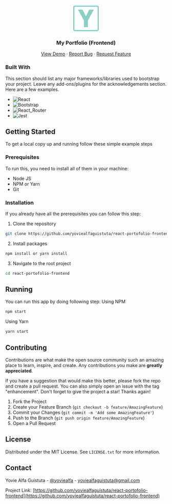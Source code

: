 <div id="top"></div>

<!-- PROJECT LOGO -->
<br />
<div align="center">
  <a href="https://github.com/yoviealfaguistuta/react-portofolio-frontend">
    <img src="public/logo.png" alt="Logo" width="80" height="80">
  </a>

  <h3 align="center">My Portfolio (Frontend)</h3>

  <p align="center">
    <a href="http://yoviealfaguistuta.site">View Demo</a>
    ·
    <a href="https://github.com/yoviealfaguistuta/react-portofolio-frontend/issues">Report Bug</a>
    ·
    <a href="https://github.com/yoviealfaguistuta/react-portofolio-frontend/issues">Request Feature</a>
  </p>
</div>



### Built With

This section should list any major frameworks/libraries used to bootstrap your project. Leave any add-ons/plugins for the acknowledgements section. Here are a few examples.

* ![React](https://img.shields.io/badge/-React-0D1117?style=flat&logo=react)&nbsp;
* ![Bootstrap](https://img.shields.io/badge/-Bootstrap-0D1117?style=flat&logo=bootstrap)&nbsp;
* ![React_Router](https://img.shields.io/badge/React_Router-0D1117?style=flat&logo=react-router)&nbsp;
* ![Jest](https://img.shields.io/badge/Jest-0D1117?style=flat&logo=Jest)&nbsp;

<!-- GETTING STARTED -->
## Getting Started

To get a local copy up and running follow these simple example steps

### Prerequisites

To run this, you need to install all of them in your machine:
- Node JS
- NPM or Yarn
- Git

### Installation 

If you already have all the prerequisites you can follow this step:

1. Clone the repository
 ```sh
 git clone https://github.com/yoviealfaguistuta/react-portofolio-frontend.git
 ```
2. Install packages
  ```sh
  npm install or yarn install
  ```
3. Navigate to the root project
  ```sh
  cd react-portofolio-frontend
  ```
<!-- USAGE EXAMPLES -->
## Running

You can run this app by doing following step:
Using NPM
  ```sh
  npm start 
  ```
Using Yarn
  ```sh
  yarn start 
  ```
 
<!-- CONTRIBUTING -->
## Contributing

Contributions are what make the open source community such an amazing place to learn, inspire, and create. Any contributions you make are **greatly appreciated**.

If you have a suggestion that would make this better, please fork the repo and create a pull request. You can also simply open an issue with the tag "enhancement".
Don't forget to give the project a star! Thanks again!

1. Fork the Project
2. Create your Feature Branch (`git checkout -b feature/AmazingFeature`)
3. Commit your Changes (`git commit -m 'Add some AmazingFeature'`)
4. Push to the Branch (`git push origin feature/AmazingFeature`)
5. Open a Pull Request

<!-- LICENSE -->
## License

Distributed under the MIT License. See `LICENSE.txt` for more information.

<!-- CONTACT -->
## Contact

Yovie Alfa Guistuta - [@yoviealfa](https://www.instagram.com/yoviealfa/) - yoviealfaguistuta@gmail.com

Project Link: [https://github.com/yoviealfaguistuta/react-portofolio-frontend](https://github.com/yoviealfaguistuta/react-portofolio-frontend)
